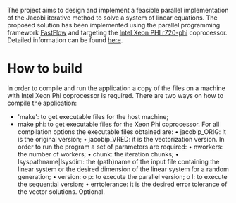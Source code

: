 The project aims to design and implement a feasible parallel implementation of the Jacobi iterative method to solve a system of linear equations. The proposed solution has been implemented using the parallel programming framework [FastFlow](https://github.com/fastflow/fastflow) and targeting the [Intel Xeon PHI r720-phi](https://www.intel.com/content/dam/www/public/us/en/documents/pdf/true-scale-xeon-phi-coprocessor-overview.pdf) coprocessor. Detailed information can be found [here](https://drive.google.com/file/d/1kl55s-oYZdovRLXkU2PJFGvlY8-GyRaQ/view).

# How to build

In order to compile and run the application a copy of the files on a machine with Intel Xeon Phi coprocessor is required. There are two ways on how to compile the application:
  * 'make': to get executable files for the host machine;
  * make phi: to get executable files for the Xeon Phi coprocessor.
For all compilation options the executable files obtained are:
• jacobip_ORIG: it is the original version;
• jacobip_VRED: it is the vectorization version.
In order to run the program a set of parameters are required:
• nworkers: the number of workers;
• chunk: the iteration chunks;
• lsyspathname|lsysdim: the (path)name of the input file containing the
linear system or the desired dimension of the linear system for a random
generation;
• version:
o p: to execute the parallel version;
o l: to execute the sequential version;
• errtolerance: it is the desired error tolerance of the vector solutions.
Optional.

